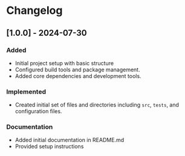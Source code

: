 # Changelog

## [1.0.0] - 2024-07-30

### Added
- Initial project setup with basic structure
- Configured build tools and package management.
- Added core dependencies and development tools.

### Implemented
- Created initial set of files and directories including `src`, `tests`, and configuration files.

### Documentation
- Added initial documentation in README.md
- Provided setup instructions